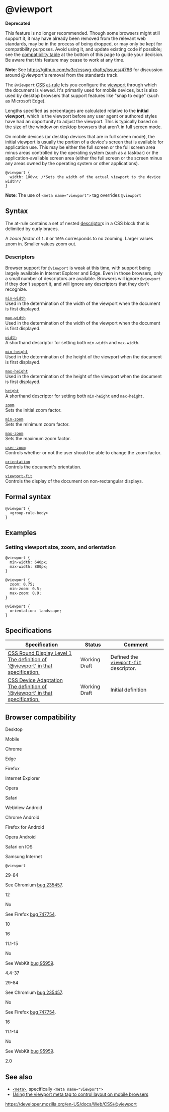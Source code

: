# @viewport

**Deprecated**

This feature is no longer recommended. Though some browsers might still support it, it may have already been removed from the relevant web standards, may be in the process of being dropped, or may only be kept for compatibility purposes. Avoid using it, and update existing code if possible; see the [compatibility table](#browser_compatibility) at the bottom of this page to guide your decision. Be aware that this feature may cease to work at any time.

**Note**: See <https://github.com/w3c/csswg-drafts/issues/4766> for discussion around @viewport's removal from the standards track.

The `@viewport` [CSS](https://developer.mozilla.org/en-US/docs/Web/CSS) [at-rule](at-rule) lets you configure the [viewport](https://developer.mozilla.org/en-US/docs/Glossary/Viewport) through which the document is viewed. It's primarily used for mobile devices, but is also used by desktop browsers that support features like "snap to edge" (such as Microsoft Edge).

Lengths specified as percentages are calculated relative to the **initial viewport**, which is the viewport before any user agent or authored styles have had an opportunity to adjust the viewport. This is typically based on the size of the window on desktop browsers that aren't in full screen mode.

On mobile devices (or desktop devices that are in full screen mode), the initial viewport is usually the portion of a device's screen that is available for application use. This may be either the full screen or the full screen area minus areas controlled by the operating system (such as a taskbar) or the application-available screen area (either the full screen or the screen minus any areas owned by the operating system or other applications).

    @viewport {
      width: 100vw; /*Sets the width of the actual viewport to the device width*/
    }

**Note**: The use of `<meta name="viewport">` tag overrides `@viewport`

## Syntax

The at-rule contains a set of nested [descriptor](<https://developer.mozilla.org/en-US/docs/Glossary/Descriptor_(CSS)>)s in a CSS block that is delimited by curly braces.

A _zoom factor_ of `1.0` or `100%` corresponds to no zooming. Larger values zoom in. Smaller values zoom out.

### Descriptors

Browser support for `@viewport` is weak at this time, with support being largely available in Internet Explorer and Edge. Even in those browsers, only a small number of descriptors are available. Browsers will ignore `@viewport` if they don't support it, and will ignore any descriptors that they don't recognize.

[`min-width`](@viewport)  
Used in the determination of the width of the viewport when the document is first displayed.

[`max-width`](@viewport)  
Used in the determination of the width of the viewport when the document is first displayed.

[`width`](@viewport)  
A shorthand descriptor for setting both `min-width` and `max-width`.

[`min-height`](@viewport)  
Used in the determination of the height of the viewport when the document is first displayed.

[`max-height`](@viewport)  
Used in the determination of the height of the viewport when the document is first displayed.

[`height`](@viewport)  
A shorthand descriptor for setting both `min-height` and `max-height`.

[`zoom`](@viewport)  
Sets the initial zoom factor.

[`min-zoom`](@viewport)  
Sets the minimum zoom factor.

[`max-zoom`](@viewport)  
Sets the maximum zoom factor.

[`user-zoom`](@viewport)  
Controls whether or not the user should be able to change the zoom factor.

[`orientation`](@viewport)  
Controls the document's orientation.

[`viewport-fit`](@viewport)  
Controls the display of the document on non-rectangular displays.

## Formal syntax

    @viewport {
      <group-rule-body>
    }

## Examples

### Setting viewport size, zoom, and orientation

    @viewport {
      min-width: 640px;
      max-width: 800px;
    }

    @viewport {
      zoom: 0.75;
      min-zoom: 0.5;
      max-zoom: 0.9;
    }

    @viewport {
      orientation: landscape;
    }

## Specifications

<table><thead><tr class="header"><th>Specification</th><th>Status</th><th>Comment</th></tr></thead><tbody><tr class="odd"><td><a href="https://drafts.csswg.org/css-round-display/#extending-viewport-rule">CSS Round Display Level 1<br />
<span class="small">The definition of '@viewport' in that specification.</span></a></td><td><span class="spec-wd">Working Draft</span></td><td>Defined the <a href="@viewport"><code>viewport-fit</code></a> descriptor.</td></tr><tr class="even"><td><a href="https://drafts.csswg.org/css-device-adapt/#atviewport-rule">CSS Device Adaptation<br />
<span class="small">The definition of '@viewport' in that specification.</span></a></td><td><span class="spec-wd">Working Draft</span></td><td>Initial definition</td></tr></tbody></table>

## Browser compatibility

Desktop

Mobile

Chrome

Edge

Firefox

Internet Explorer

Opera

Safari

WebView Android

Chrome Android

Firefox for Android

Opera Android

Safari on IOS

Samsung Internet

`@viewport`

29-84

See Chromium [bug 235457](https://crbug.com/235457).

12

No

See Firefox [bug 747754](https://bugzil.la/747754).

10

16

11.1-15

No

See WebKit [bug 95959](https://webkit.org/b/95959).

4.4-37

29-84

See Chromium [bug 235457](https://crbug.com/235457).

No

See Firefox [bug 747754](https://bugzil.la/747754).

16

11.1-14

No

See WebKit [bug 95959](https://webkit.org/b/95959).

2.0

## See also

- [`<meta>`](https://developer.mozilla.org/en-US/docs/Web/HTML/Element/meta), specifically `<meta name="viewport">`
- [Using the viewport meta tag to control layout on mobile browsers](https://developer.mozilla.org/en-US/docs/Web/HTML/Viewport_meta_tag)

<a href="https://developer.mozilla.org/en-US/docs/Web/CSS/@viewport" class="_attribution-link">https://developer.mozilla.org/en-US/docs/Web/CSS/@viewport</a>
